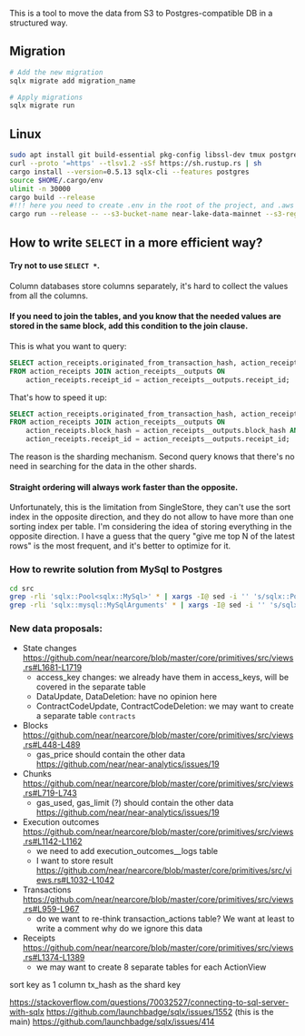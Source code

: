 This is a tool to move the data from S3 to Postgres-compatible DB in a structured way.

## Migration

```bash
# Add the new migration
sqlx migrate add migration_name

# Apply migrations
sqlx migrate run
```


## Linux

```bash
sudo apt install git build-essential pkg-config libssl-dev tmux postgresql-client libpq-dev -y
curl --proto '=https' --tlsv1.2 -sSf https://sh.rustup.rs | sh
cargo install --version=0.5.13 sqlx-cli --features postgres
source $HOME/.cargo/env
ulimit -n 30000
cargo build --release
#!!! here you need to create .env in the root of the project, and .aws in ~
cargo run --release -- --s3-bucket-name near-lake-data-mainnet --s3-region-name eu-central-1 --start-block-height 9820210
```

## How to write `SELECT` in a more efficient way?

#### Try not to use `SELECT *`. 

Column databases store columns separately, it's hard to collect the values from all the columns. 

#### If you need to join the tables, and you know that the needed values are stored in the same block, add this condition to the join clause.

This is what you want to query:
```sql
SELECT action_receipts.originated_from_transaction_hash, action_receipts__outputs.output_data_id
FROM action_receipts JOIN action_receipts__outputs ON
    action_receipts.receipt_id = action_receipts__outputs.receipt_id;
```
That's how to speed it up:
```sql
SELECT action_receipts.originated_from_transaction_hash, action_receipts__outputs.output_data_id
FROM action_receipts JOIN action_receipts__outputs ON 
    action_receipts.block_hash = action_receipts__outputs.block_hash AND
    action_receipts.receipt_id = action_receipts__outputs.receipt_id;
```
The reason is the sharding mechanism.
Second query knows that there's no need in searching for the data in the other shards.

#### Straight ordering will always work faster than the opposite.

Unfortunately, this is the limitation from SingleStore, they can't use the sort index in the opposite direction, and they do not allow to have more than one sorting index per table.
I'm considering the idea of storing everything in the opposite direction.
I have a guess that the query "give me top N of the latest rows" is the most frequent, and it's better to optimize for it.

### How to rewrite solution from MySql to Postgres

```bash
cd src
grep -rli 'sqlx::Pool<sqlx::MySql>' * | xargs -I@ sed -i '' 's/sqlx::Pool<sqlx::MySql>/sqlx::Pool<sqlx::Postgres>/g' @
grep -rli 'sqlx::mysql::MySqlArguments' * | xargs -I@ sed -i '' 's/sqlx::mysql::MySqlArguments/sqlx::postgres::PgArguments/g' @
```

### New data proposals:

- State changes https://github.com/near/nearcore/blob/master/core/primitives/src/views.rs#L1681-L1719
  - access_key changes: we already have them in access_keys, will be covered in the separate table
  - DataUpdate, DataDeletion: have no opinion here
  - ContractCodeUpdate, ContractCodeDeletion: we may want to create a separate table `contracts`
- Blocks https://github.com/near/nearcore/blob/master/core/primitives/src/views.rs#L448-L489
  - gas_price should contain the other data https://github.com/near/near-analytics/issues/19
- Chunks https://github.com/near/nearcore/blob/master/core/primitives/src/views.rs#L719-L743
  - gas_used, gas_limit (?) should contain the other data https://github.com/near/near-analytics/issues/19
- Execution outcomes https://github.com/near/nearcore/blob/master/core/primitives/src/views.rs#L1142-L1162
  - we need to add execution_outcomes__logs table
  - I want to store result https://github.com/near/nearcore/blob/master/core/primitives/src/views.rs#L1032-L1042 
- Transactions https://github.com/near/nearcore/blob/master/core/primitives/src/views.rs#L959-L967
  - do we want to re-think transaction_actions table? We want at least to write a comment why do we ignore this data
- Receipts https://github.com/near/nearcore/blob/master/core/primitives/src/views.rs#L1374-L1389
  - we may want to create 8 separate tables for each ActionView


sort key as 1 column
tx_hash as the shard key

https://stackoverflow.com/questions/70032527/connecting-to-sql-server-with-sqlx
https://github.com/launchbadge/sqlx/issues/1552
(this is the main) https://github.com/launchbadge/sqlx/issues/414
